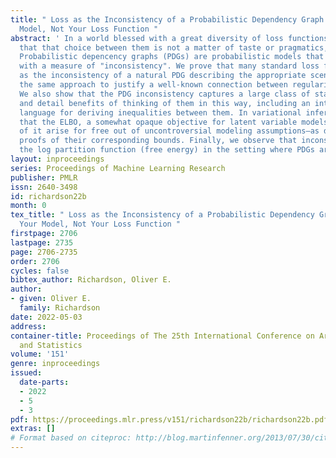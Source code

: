 ```yaml
---
title: " Loss as the Inconsistency of a Probabilistic Dependency Graph: Choose Your
  Model, Not Your Loss Function "
abstract: ' In a world blessed with a great diversity of loss functions, we argue
  that that choice between them is not a matter of taste or pragmatics, but of model.
  Probabilistic depencency graphs (PDGs) are probabilistic models that come equipped
  with a measure of "inconsistency". We prove that many standard loss functions arise
  as the inconsistency of a natural PDG describing the appropriate scenario, and use
  the same approach to justify a well-known connection between regularizers and priors.
  We also show that the PDG inconsistency captures a large class of statistical divergences,
  and detail benefits of thinking of them in this way, including an intuitive visual
  language for deriving inequalities between them. In variational inference, we find
  that the ELBO, a somewhat opaque objective for latent variable models, and variants
  of it arise for free out of uncontroversial modeling assumptions—as do simple graphical
  proofs of their corresponding bounds. Finally, we observe that inconsistency becomes
  the log partition function (free energy) in the setting where PDGs are factor graphs. '
layout: inproceedings
series: Proceedings of Machine Learning Research
publisher: PMLR
issn: 2640-3498
id: richardson22b
month: 0
tex_title: " Loss as the Inconsistency of a Probabilistic Dependency Graph: Choose
  Your Model, Not Your Loss Function "
firstpage: 2706
lastpage: 2735
page: 2706-2735
order: 2706
cycles: false
bibtex_author: Richardson, Oliver E.
author:
- given: Oliver E.
  family: Richardson
date: 2022-05-03
address:
container-title: Proceedings of The 25th International Conference on Artificial Intelligence
  and Statistics
volume: '151'
genre: inproceedings
issued:
  date-parts:
  - 2022
  - 5
  - 3
pdf: https://proceedings.mlr.press/v151/richardson22b/richardson22b.pdf
extras: []
# Format based on citeproc: http://blog.martinfenner.org/2013/07/30/citeproc-yaml-for-bibliographies/
---
```

